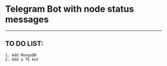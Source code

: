 # Telegram Bot with node status messages
____
## TO DO LIST:
    1. Add MongoDB
    2. Add a TG bot
